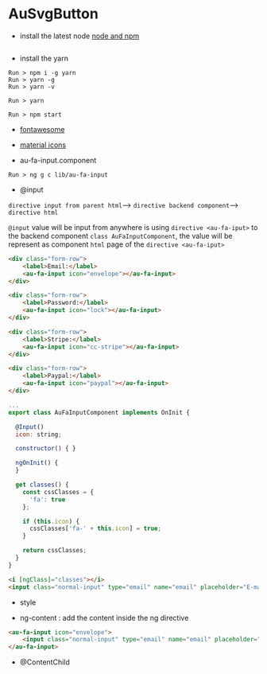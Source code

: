 # AuSvgButton

- install the latest node
[node and npm](https://nodejs.org/en/)
```
```
- install the yarn
```
Run > npm i -g yarn
Run > yarn -g
Run > yarn -v

Run > yarn

Run > npm start
```

- [fontawesome](http://fontawesome.io/icons/)
- [material icons](https://material.io/icons/)

- au-fa-input.component
```
Run > ng g c lib/au-fa-input

```

- @input

`directive input from parent html`--> `directive backend component`--> `directive html`

`@input` value will be input from anywhere is using `directive <au-fa-iput>` to the backend component `class AuFaInputComponent`, the value will be represent as component `html` page of the `directive <au-fa-iput>`

```html
<div class="form-row">
    <label>Email:</label>
    <au-fa-input icon="envelope"></au-fa-input>
</div>

<div class="form-row">
    <label>Password:</label>
    <au-fa-input icon="lock"></au-fa-input>
</div>

<div class="form-row">
    <label>Stripe:</label>
    <au-fa-input icon="cc-stripe"></au-fa-input>
</div>

<div class="form-row">
    <label>Paypal:</label>
    <au-fa-input icon="paypal"></au-fa-input>
</div>
```


```javascript
...
export class AuFaInputComponent implements OnInit {

  @Input()
  icon: string;

  constructor() { }

  ngOnInit() {
  }

  get classes() {
    const cssClasses = {
      'fa': true
    };

    if (this.icon) {
      cssClasses['fa-' + this.icon] = true;
    }

    return cssClasses;
  }
}

```

```html
<i [ngClass]="classes"></i>
<input class="normal-input" type="email" name="email" placeholder="E-mail">
```

- style

- ng-content : add the content inside the ng directive 

```html
<au-fa-input icon="envelope">
    <input class="normal-input" type="email" name="email" placeholder="E-mail">
</au-fa-input>
```

- @ContentChild